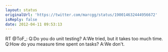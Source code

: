 ```yaml
---
layout: status
originalUrl: 'https://twitter.com/marcgg/status/190014632444956672'
isReply: false
date: 2012-04-11 09:53:13
---
```


RT @ToF_: Q:Do you do unit testing? A:We tried, but it takes too much time. Q:How do you measure time spent on tasks? A:We don't.
